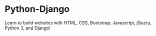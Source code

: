 # Python-Django
Learn to build websites with HTML, CSS, Bootstrap, Javascript, jQuery, Python 3, and Django!
